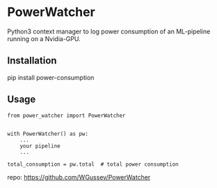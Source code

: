 # PowerWatcher

Python3 context manager to log power consumption of an ML-pipeline running on a Nvidia-GPU.

## Installation

pip install power-consumption

## Usage

```{python}
from power_watcher import PowerWatcher


with PowerWatcher() as pw:
    ...
    your pipeline
    ...

total_consumption = pw.total  # total power consumption
```

repo: https://github.com/WGussev/PowerWatcher